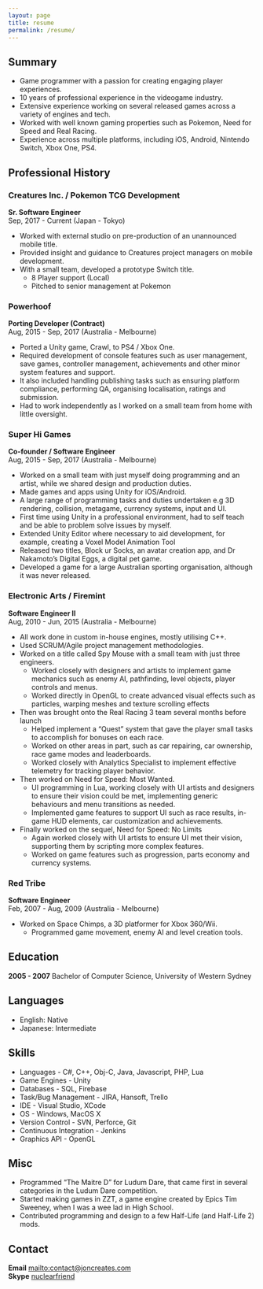```yaml
---
layout: page
title: resume
permalink: /resume/
---
```


## Summary
* Game programmer with a passion for creating engaging player experiences.
* 10 years of professional experience in the videogame industry.
* Extensive experience working on several released games across a variety of engines and tech.
* Worked with well known gaming properties such as Pokemon, Need for Speed and Real Racing.
* Experience across multiple platforms, including iOS, Android, Nintendo Switch, Xbox One, PS4.

## Professional History

### Creatures Inc. / Pokemon TCG Development
**Sr. Software Engineer**  
Sep, 2017 - Current (Japan - Tokyo)


* Worked with external studio on pre-production of an unannounced mobile title.
* Provided insight and guidance to Creatures project managers on mobile development.
* With a small team, developed a prototype Switch title.
   * 8 Player support (Local)
   * Pitched to senior management at Pokemon

### Powerhoof
**Porting Developer (Contract)**  
Aug, 2015 - Sep, 2017 (Australia - Melbourne)

* Ported a Unity game, Crawl, to PS4 / Xbox One.
* Required development of console features such as user management, save games, controller management, achievements and other minor system features and support.
* It also included handling publishing tasks such as ensuring platform compliance, performing QA, organising localisation, ratings and submission.
* Had to work independently as I worked on a small team from home with little oversight.

### Super Hi Games
**Co-founder / Software Engineer**  
Aug, 2015 - Sep, 2017 (Australia - Melbourne)

* Worked on a small team with just myself doing programming and an artist, while we shared design and production duties.
* Made games and apps using Unity for iOS/Android.
* A large range of programming tasks and duties undertaken e.g 3D rendering, collision, metagame, currency systems, input and UI.
* First time using Unity in a professional environment, had to self teach and be able to problem solve issues by myself.
* Extended Unity Editor where necessary to aid development, for example, creating a Voxel Model Animation Tool
* Released two titles, Block ur Socks, an avatar creation app, and Dr Nakamoto’s Digital Eggs, a digital pet game. 
* Developed a game for a large Australian sporting organisation, although it was never released.

### Electronic Arts / Firemint
**Software Engineer II**  
Aug, 2010 - Jun, 2015 (Australia - Melbourne)

* All work done in custom in-house engines, mostly utilising C++.
* Used SCRUM/Agile project management methodologies.
* Worked on a title called Spy Mouse with a small team with just three engineers.
   * Worked closely with designers and artists to implement game mechanics such as enemy AI, pathfinding, level objects, player controls and menus.
   * Worked directly in OpenGL to create advanced visual effects such as particles, warping meshes and texture scrolling effects
* Then was brought onto the Real Racing 3 team several months before launch
   * Helped implement a “Quest” system that gave the player small tasks to accomplish for bonuses on each race.
   * Worked on other areas in part, such as car repairing, car ownership, race game modes and leaderboards.
   * Worked closely with Analytics Specialist to implement effective telemetry for tracking player behavior.
* Then worked on Need for Speed: Most Wanted.
   * UI programming in Lua, working closely with UI artists and designers to ensure their vision could be met, implementing generic behaviours and menu transitions as needed.
   * Implemented game features to support UI such as race results, in-game HUD elements, car customization and achievements.
* Finally worked on the sequel, Need for Speed: No Limits
   * Again worked closely with UI artists to ensure UI met their vision, supporting them by scripting more complex features.
   * Worked on game features such as progression, parts economy and currency systems.

### Red Tribe
**Software Engineer**  
Feb, 2007 - Aug, 2009 (Australia - Melbourne)

* Worked on Space Chimps, a 3D platformer for Xbox 360/Wii.
   * Programmed game movement, enemy AI and level creation tools.

## Education

**2005 - 2007** Bachelor of Computer Science, University of Western Sydney

## Languages
* English: Native
* Japanese: Intermediate

## Skills
* Languages - C#, C++, Obj-C, Java, Javascript, PHP, Lua
* Game Engines - Unity
* Databases - SQL, Firebase
* Task/Bug Management - JIRA, Hansoft, Trello
* IDE - Visual Studio, XCode
* OS - Windows, MacOS X
* Version Control - SVN, Perforce, Git
* Continuous Integration - Jenkins
* Graphics API - OpenGL

## Misc
* Programmed “The Maitre D” for Ludum Dare, that came first in several categories in the Ludum Dare competition.
* Started making games in ZZT, a game engine created by Epics Tim Sweeney, when I was a wee lad in High School.
* Contributed programming and design to a few Half-Life (and Half-Life 2) mods.

## Contact
**Email** <mailto:contact@joncreates.com>  
**Skype** [nuclearfriend](skype:nuclearfriend?add)